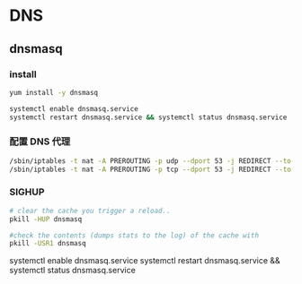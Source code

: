 # DNS

## dnsmasq

### install
```sh
yum install -y dnsmasq

systemctl enable dnsmasq.service
systemctl restart dnsmasq.service && systemctl status dnsmasq.service
```

### 配置 DNS 代理

```sh
/sbin/iptables -t nat -A PREROUTING -p udp --dport 53 -j REDIRECT --to-ports 53
/sbin/iptables -t nat -A PREROUTING -p tcp --dport 53 -j REDIRECT --to-ports 53
```

### SIGHUP

```sh
# clear the cache you trigger a reload..
pkill -HUP dnsmasq

#check the contents (dumps stats to the log) of the cache with
pkill -USR1 dnsmasq
````

systemctl enable dnsmasq.service
systemctl restart dnsmasq.service && systemctl status dnsmasq.service

```

